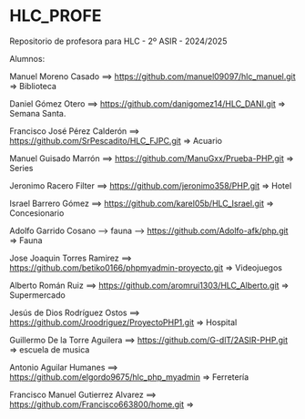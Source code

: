 # HLC_PROFE

Repositorio de profesora para HLC - 2º ASIR - 2024/2025

Alumnos:

Manuel Moreno Casado ==> https://github.com/manuel09097/hlc_manuel.git => Biblioteca

Daniel Gómez Otero ==> https://github.com/danigomez14/HLC_DANI.git => Semana Santa.

Francisco José Pérez Calderón ==> https://github.com/SrPescadito/HLC_FJPC.git => Acuario

Manuel Guisado Marrón ==> https://github.com/ManuGxx/Prueba-PHP.git => Series

Jeronimo Racero Filter ==> https://github.com/jeronimo358/PHP.git => Hotel

Israel Barrero Gómez ==> https://github.com/karel05b/HLC_Israel.git => Concesionario

Adolfo Garrido Cosano --> fauna --> https://github.com/Adolfo-afk/php.git => Fauna

Jose Joaquin Torres Ramirez ==> https://github.com/betiko0166/phpmyadmin-proyecto.git => Videojuegos

Alberto Román Ruiz ==> https://github.com/aromrui1303/HLC_Alberto.git => Supermercado

Jesús de Dios Rodríguez Ostos ==> https://github.com/Jroodriguez/ProyectoPHP1.git => Hospital

Guillermo De la Torre Aguilera ==> https://github.com/G-dlT/2ASIR-PHP.git => escuela de musica

Antonio Aguilar Humanes ==> https://github.com/elgordo9675/hlc_php_myadmin => Ferretería

Francisco Manuel Gutierrez Alvarez ==> https://github.com/Francisco663800/home.git =>




